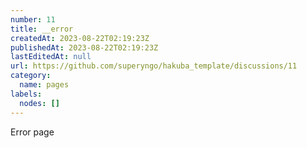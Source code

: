 ```yaml
---
number: 11
title: __error
createdAt: 2023-08-22T02:19:23Z
publishedAt: 2023-08-22T02:19:23Z
lastEditedAt: null
url: https://github.com/superyngo/hakuba_template/discussions/11
category:
  name: pages
labels:
  nodes: []
---
```

Error page